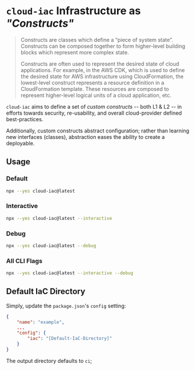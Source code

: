 # `cloud-iac` Infrastructure as ***"Constructs"***  #

> Constructs are classes which define a “piece of system state”. Constructs can be composed together to form higher-level building blocks which represent more complex state. 
> 
> Constructs are often used to represent the desired state of cloud applications. For example, in the AWS CDK, which is used to define the desired state for AWS infrastructure
> using CloudFormation, the lowest-level construct represents a resource definition in a CloudFormation template. These resources are composed to represent higher-level logical units of a cloud application, etc.
> 

`cloud-iac` aims to define a set of *custom constructs* -- both L1 & L2 -- in efforts towards
security, re-usability, and overall cloud-provider defined best-practices.

Additionally, custom constructs abstract configuration; 
rather than learning new interfaces (classes), abstraction eases
the ability to create a deployable.

## Usage ##

### Default ###

```bash
npx --yes cloud-iac@latest
```

### Interactive ###

```bash
npx --yes cloud-iac@latest --interactive
```

### Debug ###

```bash
npx --yes cloud-iac@latest --debug
```

### All CLI Flags ###

```bash
npx --yes cloud-iac@latest --interactive --debug
```

## Default IaC Directory ##

Simply, update the `package.json`'s `config` setting:

```json
{
    "name": "example",
    ...
    "config": {
        "iac": "[Default-IaC-Directory]"
    }
}
```

The output directory defaults to `ci`;
